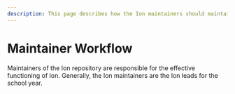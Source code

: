 ```yaml
---
description: This page describes how the Ion maintainers should maintain the repository
---
```


# Maintainer Workflow

Maintainers of the Ion repository are responsible for the effective functioning of Ion.  Generally, the Ion maintainers are the Ion leads for the school year.  

 

